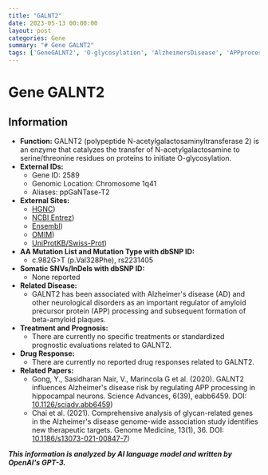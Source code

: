 ```yaml
---
title: "GALNT2"
date: 2023-05-13 00:00:00
layout: post
categories: Gene
summary: "# Gene GALNT2"
tags: ['GeneGALNT2', 'O-glycosylation', 'AlzheimersDisease', 'APPprocessing', 'NeurologicalDisorders', 'GeneticAssociation', 'Enzyme', 'GlycanRelatedGenes']
---
```


# Gene GALNT2

## Information
- **Function:** GALNT2 (polypeptide N-acetylgalactosaminyltransferase 2) is an enzyme that catalyzes the transfer of N-acetylgalactosamine to serine/threonine residues on proteins to initiate O-glycosylation.
- **External IDs:**
    - Gene ID: 2589
    - Genomic Location: Chromosome 1q41
    - Aliases: ppGaNTase-T2
- **External Sites:**
    - [HGNC](https://www.genenames.org/data/gene-symbol-report/#!/hgnc_id/HGNC:4165))
    - [NCBI Entrez](https://www.ncbi.nlm.nih.gov/gene/2589))
    - [Ensembl](https://ensembl.org/Homo_sapiens/Gene/Summary?db=core;g=ENSG00000116670;r=1:216815091-216897802))
    - [OMIM](https://www.omim.org/entry/137090))
    - [UniProtKB/Swiss-Prot](https://www.uniprot.org/uniprot/Q10471))
- **AA Mutation List and Mutation Type with dbSNP ID:**
    - c.982G>T (p.Val328Phe), rs2231405
- **Somatic SNVs/InDels with dbSNP ID:**
    - None reported
- **Related Disease:** 
    - GALNT2 has been associated with Alzheimer's disease (AD) and other neurological disorders as an important regulator of amyloid precursor protein (APP) processing and subsequent formation of beta-amyloid plaques.
- **Treatment and Prognosis:**
    - There are currently no specific treatments or standardized prognostic evaluations related to GALNT2.
- **Drug Response:**
    - There are currently no reported drug responses related to GALNT2.
- **Related Papers:**
    - Gong, Y., Sasidharan Nair, V., Marincola G et al. (2020). GALNT2 influences Alzheimer's disease risk by regulating APP processing in hippocampal neurons. Science Advances, 6(39), eabb6459. DOI: [10.1126/sciadv.abb6459](https://doi.org/10.1126/sciadv.abb6459))
    - Chai et al. (2021). Comprehensive analysis of glycan-related genes in the Alzheimer's disease genome-wide association study identifies new therapeutic targets. Genome Medicine, 13(1), 36. DOI: [10.1186/s13073-021-00847-7](https://doi.org/10.1186/s13073-021-00847-7))

**_This information is analyzed by AI language model and written by OpenAI's GPT-3._**
